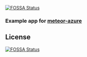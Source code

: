 [![FOSSA Status](https://app.fossa.io/api/projects/git%2Bgithub.com%2Ffractal-code%2Fmeteor-azure-example.svg?type=shield)](https://app.fossa.io/projects/git%2Bgithub.com%2Ffractal-code%2Fmeteor-azure-example?ref=badge_shield)

### Example app for [meteor-azure](https://github.com/talos-code/meteor-azure)


## License
[![FOSSA Status](https://app.fossa.io/api/projects/git%2Bgithub.com%2Ffractal-code%2Fmeteor-azure-example.svg?type=large)](https://app.fossa.io/projects/git%2Bgithub.com%2Ffractal-code%2Fmeteor-azure-example?ref=badge_large)